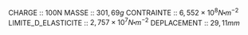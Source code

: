 CHARGE :: 100N
MASSE :: $301,69g$
CONTRAINTE :: $6,552\times 10^{8}N\centerdot m^{-2}$ 
LIMITE_D_ELASTICITE :: $2,757\times 10^{7}N\centerdot m^{-2}$ 
DEPLACEMENT :: $29,11mm$ 